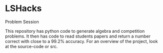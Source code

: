 # LSHacks

Problem Session

This repository has python code to generate algebra and competition problems. It then has code to read students papers and return a number correct with close to a 99.2% accuracy. For an overview of the project, look at the source-code or src.
